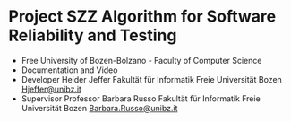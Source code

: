 # Project SZZ Algorithm for Software Reliability and Testing
- Free University of Bozen-Bolzano - Faculty of Computer Science
- Documentation and Video
- Developer
Heider Jeffer
Fakultät für Informatik
Freie Universität Bozen
Hjeffer@unibz.it
- Supervisor
Professor Barbara Russo
Fakultät für Informatik
Freie Universität Bozen
Barbara.Russo@unibz.it
